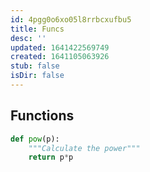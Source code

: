 ```yaml
---
id: 4pgg0o6xo05l8rrbcxufbu5
title: Funcs
desc: ''
updated: 1641422569749
created: 1641105063926
stub: false
isDir: false
---
```



## Functions

```python
def pow(p):
	"""Calculate the power"""
	return p*p
```




